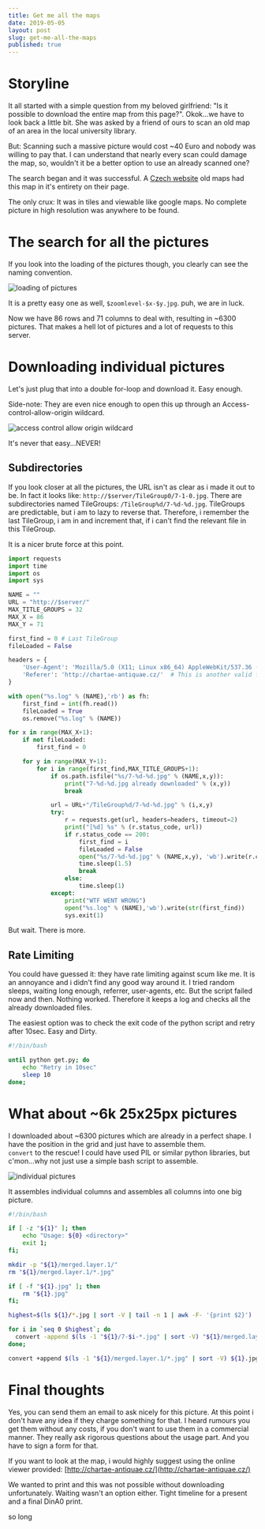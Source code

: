 ```yaml
---
title: Get me all the maps
date: 2019-05-05
layout: post
slug: get-me-all-the-maps
published: true
---
```

# Storyline
It all started with a simple question from my beloved girlfriend: "Is it possible to download the entire map from this page?". Okok...we have to look back a little bit. She was asked by a friend of ours to scan an old map of an area in the local university library.

But: Scanning such a massive picture would cost ~40 Euro and nobody was willing to pay that. I can understand that nearly every scan could damage the map, so, wouldn't it be a better option to use an already scanned one?

The search began and it was successful. A [Czech website](http://chartae-antiquae.cz/) old maps had this map in it's entirety on their page.

The only crux: It was in tiles and viewable like google maps. No complete picture in high resolution was anywhere to be found.

# The search for all the pictures
If you look into the loading of the pictures though, you clearly can see the naming convention.

![loading of pictures](/img/2019/Selection_042.png)

It is a pretty easy one as well, `$zoomlevel-$x-$y.jpg`. puh, we are in luck.

Now we have 86 rows and 71 columns to deal with, resulting in ~6300 pictures.
That makes a hell lot of pictures and a lot of requests to this server.

# Downloading individual pictures
Let's just plug that into a double for-loop and download it. Easy enough.

Side-note: They are even nice enough to open this up through an Access-control-allow-origin wildcard.

![access control allow origin wildcard](/img/2019/Selection_043.png)

It's never that easy...NEVER!

## Subdirectories
If you look closer at all the pictures, the URL isn't as clear as i made it out to be. In fact it looks like: `http://$server/TileGroup0/7-1-0.jpg`. There are subdirectories named TileGroups: `/TileGroup%d/7-%d-%d.jpg`. TileGroups are predictable, but i am to lazy to reverse that. Therefore, i remember the last TileGroup, i am in and increment that, if i can't find the relevant file in this TileGroup.

It is a nicer brute force at this point.

```python
import requests
import time
import os
import sys

NAME = ""
URL = "http://$server/"
MAX_TITLE_GROUPS = 32
MAX_X = 86
MAX_Y = 71

first_find = 0 # Last TileGroup
fileLoaded = False

headers = {
    'User-Agent': 'Mozilla/5.0 (X11; Linux x86_64) AppleWebKit/537.36 (KHTML, like Gecko) Chrome/73.0.3683.103 Safari/537.36',
    'Referer': 'http://chartae-antiquae.cz/'  # This is another valid field
}

with open("%s.log" % (NAME),'rb') as fh:
    first_find = int(fh.read())
    fileLoaded = True
    os.remove("%s.log" % (NAME))

for x in range(MAX_X+1):
    if not fileLoaded:
        first_find = 0

    for y in range(MAX_Y+1):
        for i in range(first_find,MAX_TITLE_GROUPS+1):
            if os.path.isfile("%s/7-%d-%d.jpg" % (NAME,x,y)):
                print("7-%d-%d.jpg already downloaded" % (x,y))
                break

            url = URL+"/TileGroup%d/7-%d-%d.jpg" % (i,x,y)
            try:
                r = requests.get(url, headers=headers, timeout=2)
                print("[%d] %s" % (r.status_code, url))
                if r.status_code == 200:
                    first_find = i
                    fileLoaded = False
                    open("%s/7-%d-%d.jpg" % (NAME,x,y), 'wb').write(r.content)
                    time.sleep(1.5)
                    break
                else:
                    time.sleep(1)
            except:
                print("WTF WENT WRONG")
                open("%s.log" % (NAME),'wb').write(str(first_find))
                sys.exit(1)
```

But wait. There is more.

## Rate Limiting
You could have guessed it: they have rate limiting against scum like me. It is an annoyance and i didn't find any good way around it. I tried random sleeps, waiting long enough, referrer, user-agents, etc. But the script failed now and then. Nothing worked. Therefore it keeps a log and checks all the already downloaded files.

The easiest option was to check the exit code of the python script and retry after 10sec. Easy and Dirty.

```bash
#!/bin/bash

until python get.py; do
    echo "Retry in 10sec"
    sleep 10
done;
```

# What about ~6k 25x25px pictures
I downloaded about ~6300 pictures which are already in a perfect shape. I have the position in the grid and just have to assemble them.  
`convert` to the rescue! I could have used PIL or similar python libraries, but c'mon...why not just use a simple bash script to assemble.

![individual pictures](/img/2019/Selection_044.png)

It assembles individual columns and assembles all columns into one big picture.
```bash
#!/bin/bash

if [ -z "${1}" ]; then
    echo "Usage: ${0} <directory>"
    exit 1;
fi;

mkdir -p "${1}/merged.layer.1/"
rm "${1}/merged.layer.1/*.jpg"

if [ -f "${1}.jpg" ]; then
    rm "${1}.jpg"
fi;

highest=$(ls ${1}/*.jpg | sort -V | tail -n 1 | awk -F- '{print $2}')

for i in `seq 0 $highest`; do
  convert -append $(ls -1 "${1}/7-$i-*.jpg" | sort -V) "${1}/merged.layer.1/7-${i}.jpg";
done;

convert +append $(ls -1 "${1}/merged.layer.1/*.jpg" | sort -V) ${1}.jpg
```

# Final thoughts
Yes, you can send them an email to ask nicely for this picture. At this point i don't have any idea if they charge something for that. I heard rumours you get them without any costs, if you don't want to use them in a commercial manner. They really ask rigorous questions about the usage part. And you have to sign a form for that.

If you want to look at the map, i would highly suggest using the online viewer provided: [http://chartae-antiquae.cz/](http://chartae-antiquae.cz/)

We wanted to print and this was not possible without downloading unfortunately. Waiting wasn't an option either. Tight timeline for a present and a final DinA0 print.

so long
